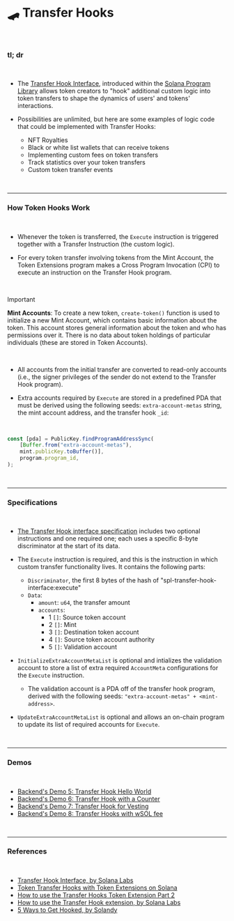 # 🛹 Transfer Hooks

<br>

### tl; dr


<br>

* The [Transfer Hook Interface](https://spl.solana.com/transfer-hook-interface), introduced within the [Solana Program Library](https://spl.solana.com/) allows token creators to "hook" additional custom logic into token transfers to shape the dynamics of users' and tokens' interactions.

* Possibilities are unlimited, but here are some examples of logic code that could be implemented with Transfer Hooks:
    - NFT Royalties
    - Black or white list wallets that can receive tokens
    - Implementing custom fees on token transfers
    - Track statistics over your token transfers
    - Custom token transfer events

<br>


---

### How Token Hooks Work

<br>

* Whenever the token is transferred, the `Execute` instruction is triggered together with a Transfer Instruction (the custom logic).

* For every token transfer involving tokens from the Mint Account, the Token Extensions program makes a Cross Program Invocation (CPI) to execute an instruction on the Transfer Hook program.

<br>

> [!IMPORTANT]
> **Mint Accounts**: To create a new token, `create-token()` function is used to initialize a new Mint Account, which contains basic information about the token. This account stores general information about the token and who has permissions over it. There is no data about token holdings of particular individuals (these are stored in Token Accounts).


<br>

* All accounts from the initial transfer are converted to read-only accounts (i.e., the signer privileges of the sender do not extend to the Transfer Hook program). 

* Extra accounts required by `Execute` are stored in a predefined PDA that must be derived using the following seeds: `extra-account-metas` string, the mint account address, and the transfer hook `_id`:

<br>

```javascript
const [pda] = PublicKey.findProgramAddressSync(
    [Buffer.from("extra-account-metas"), 
    mint.publicKey.toBuffer()],
    program.program_id, 
);
```

<br>

---

### Specifications

<br>

* [The Transfer Hook interface specification](https://spl.solana.com/transfer-hook-interface/specification) includes two optional instructions and one required one; each uses a specific 8-byte discriminator at the start of its data.

* The `Execute` instruction is required, and this is the instruction in which custom transfer functionality lives. It contains the following parts:
    - `Discriminator`, the first 8 bytes of the hash of "spl-transfer-hook-interface:execute"
    - `Data`:
        - `amount`: `u64`, the transfer amount
        - `accounts`:
            - 1 `[]`: Source token account
            - 2 `[]`: Mint
            - 3 `[]`: Destination token account
            - 4 `[]`: Source token account authority
            - 5 `[]`: Validation account

* `InitializeExtraAccountMetaList` is optional and intializes the validation account to store a list of extra required `AccountMeta` configurations for the `Execute` instruction.
    - The validation account is a PDA off of the transfer hook program, derived with the following seeds: `"extra-account-metas" + <mint-address>`.

* `UpdateExtraAccountMetaList` is optional and allows an on-chain program to update its list of required accounts for `Execute`. 


<br>

---

### Demos

<br>


* [Backend's Demo 5: Transfer Hook Hello World](https://github.com/urani-labs/solana-dev-onboarding-rs/tree/main/demos/backend/05_transfer_hooks_extension)
* [Backend's Demo 6: Transfer Hook with a Counter](https://github.com/urani-labs/solana-dev-onboarding-rs/tree/main/demos/backend/06_transfer_hooks_counter)
* [Backend's Demo 7: Transfer Hook for Vesting](https://github.com/urani-labs/solana-dev-onboarding-rs/tree/main/demos/backend/07_transfer_hooks_vesting)
* [Backend's Demo 8: Transfer Hooks with wSOL fee](https://github.com/urani-labs/solana-dev-onboarding-rs/tree/main/demos/backend/08_transfer_hooks_with_wSOL)


<br>


---

### References

<br>


* [Transfer Hook Interface, by Solana Labs](https://spl.solana.com/transfer-hook-interface)
* [Token Transfer Hooks with Token Extensions on Solana](https://www.youtube.com/watch?v=Cc6CZWd-iMw)
* [How to use the Transfer Hooks Token Extension Part 2](https://www.youtube.com/watch?v=LsduWRtT3r8)
* [How to use the Transfer Hook extension, by Solana Labs](https://solana.com/developers/guides/token-extensions/transfer-hook)
* [5 Ways to Get Hooked, by Solandy](https://www.youtube.com/watch?v=Sr-HiJdbf6w)
